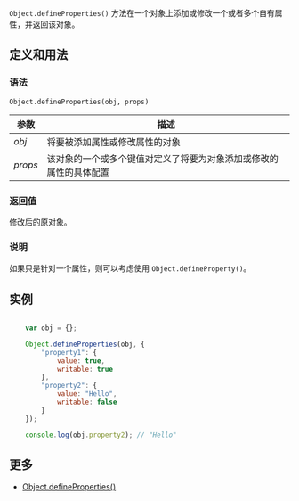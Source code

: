 `Object.defineProperties()` 方法在一个对象上添加或修改一个或者多个自有属性，并返回该对象。

## 定义和用法

### 语法

`Object.defineProperties(obj, props)`

| 参数 | 描述 |
| --- | --- |
| _obj_ | 将要被添加属性或修改属性的对象 |
| _props_ | 该对象的一个或多个键值对定义了将要为对象添加或修改的属性的具体配置 |

### 返回值

修改后的原对象。

### 说明

如果只是针对一个属性，则可以考虑使用 `Object.defineProperty()`。

## 实例

```javascript

    var obj = {};

    Object.defineProperties(obj, {
        "property1": {
            value: true,
            writable: true
        },
        "property2": {
            value: "Hello",
            writable: false
        }
    });

    console.log(obj.property2); // "Hello"

```

## 更多

*   [Object.defineProperties()](https://developer.mozilla.org/zh-CN/docs/Web/JavaScript/Reference/Global_Objects/Object/defineProperties)